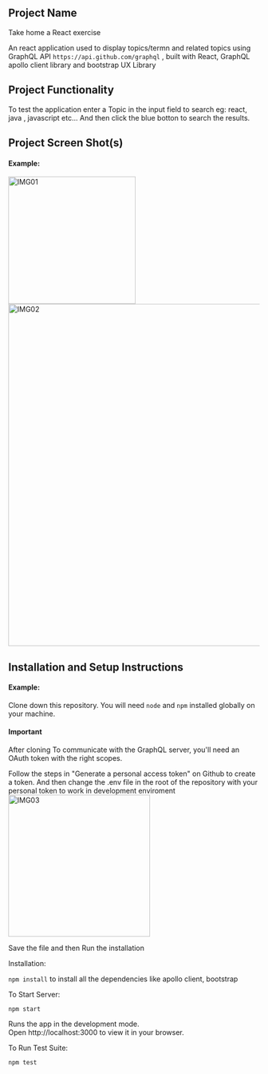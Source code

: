 ## Project Name

Take home a React exercise

An react application used to display topics/termn  and related topics using GraphQL API `https://api.github.com/graphql` , built with React, GraphQL apollo client library and bootstrap UX Library

## Project Functionality

To test the application enter a Topic in the input field to search eg: react,  java , javascript etc...
And then click the blue botton to search the results.

## Project Screen Shot(s)

#### Example:   

<img width="255" alt="IMG01" src="https://user-images.githubusercontent.com/5749839/195664412-28df4b3d-38a5-46a8-8580-8f49af73a741.PNG">

<img width="685" alt="IMG02" src="https://user-images.githubusercontent.com/5749839/195664453-5f46005f-4578-4ddb-b429-e9ee308ec0e8.PNG">

## Installation and Setup Instructions

#### Example:  

Clone down this repository. You will need `node` and `npm` installed globally on your machine.  

#### Important
After cloning
To communicate with the GraphQL server, you'll need an OAuth token with the right scopes.

Follow the steps in "Generate a personal access token" on Github to create a token.
And then change the .env file in the root of the repository with your personal token to work in development enviroment
<img width="284" alt="IMG03" src="https://user-images.githubusercontent.com/5749839/195667166-67449c0c-b925-4872-9324-6d23c0fa0baf.PNG">

Save the file and then Run the installation

Installation:

`npm install`  to install all the dependencies like apollo client, bootstrap 

To Start Server:

`npm start`  

Runs the app in the development mode.\
Open http://localhost:3000 to view it in your browser.

To Run Test Suite:  

`npm test` 
